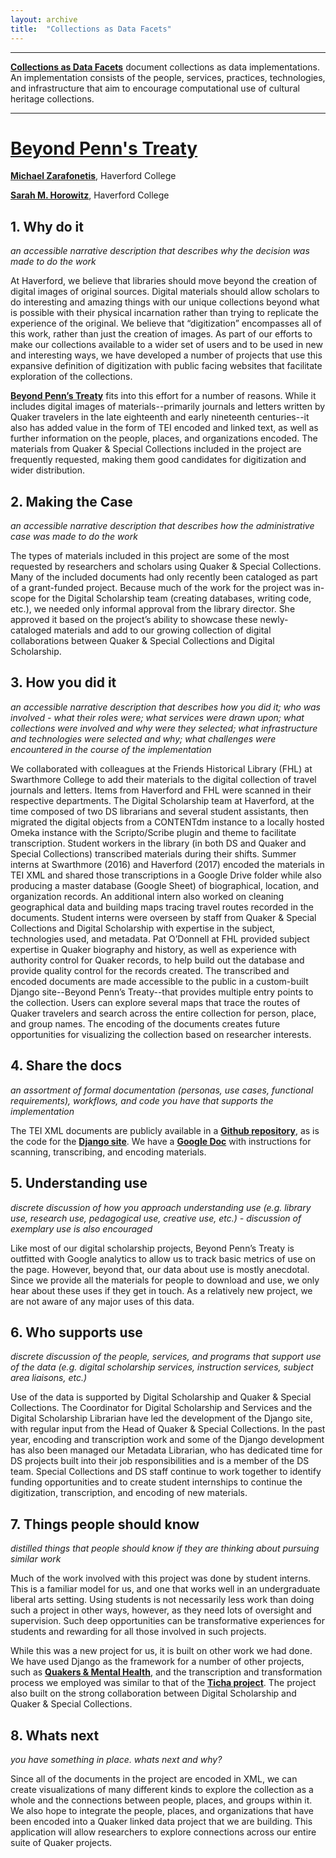 ```yaml
---
layout: archive
title:  "Collections as Data Facets"
---
```

---

[**Collections as Data Facets**](https://collectionsasdata.github.io/facets/) document collections as data implementations. An implementation consists of the people, services, practices, technologies, and infrastructure that aim to encourage computational use of cultural heritage collections. 

---
# [Beyond Penn's Treaty](https://github.com/HCDigitalScholarship/penns_treaty_data)

[**Michael Zarafonetis**](https://www.haverford.edu/users/mzarafon), Haverford College

[**Sarah M. Horowitz**](https://www.haverford.edu/users/shorowitz), Haverford College

## 1. Why do it

 *an accessible narrative description that describes why the decision was made to do the work*
 
At Haverford, we believe that libraries should move beyond the creation of digital images of original sources. Digital materials should allow scholars to do interesting and amazing things with our unique collections beyond what is possible with their physical incarnation rather than trying to replicate the experience of the original. We believe that “digitization” encompasses all of this work, rather than just the creation of images. As part of our efforts to make our collections available to a wider set of users and to be used in new and interesting ways, we have developed a number of projects that use this expansive definition of digitization with public facing websites that facilitate exploration of the collections. 

[**Beyond Penn’s Treaty**](https://github.com/HCDigitalScholarship/penns_treaty_data) fits into this effort for a number of reasons. While it includes digital images of materials--primarily journals and letters written by Quaker travelers in the late eighteenth and early nineteenth centuries--it also has added value in the form of TEI encoded and linked text, as well as further information on the people, places, and organizations encoded. The materials from Quaker & Special Collections included in the project are frequently requested, making them good candidates for digitization and wider distribution. 

## 2. Making the Case 

*an accessible narrative description that describes how the administrative case was made to do the work*

The types of materials included in this project are some of the most requested by researchers and scholars using Quaker & Special Collections. Many of the included documents had only recently been cataloged as part of a grant-funded project. Because much of the work for the project was in-scope for the Digital Scholarship team (creating databases, writing code, etc.), we needed only informal approval from the library director. She approved it based on the project’s ability to showcase these newly-cataloged materials and add to our growing collection of digital collaborations between Quaker & Special Collections and Digital Scholarship. 

## 3. How you did it

*an accessible narrative description that describes how you did it; who was involved - what their roles were; what services were drawn upon; what collections were involved and why were they selected; what infrastructure and technologies were selected and why; what challenges were encountered in the course of the implementation*

We collaborated with colleagues at the Friends Historical Library (FHL) at Swarthmore College to add their materials to the digital collection of travel journals and letters. Items from Haverford and FHL were scanned in their respective departments. The Digital Scholarship team at Haverford, at the time composed of two DS librarians and several student assistants, then migrated the digital objects from a CONTENTdm instance to a locally hosted Omeka instance with the Scripto/Scribe plugin and theme to facilitate transcription. Student workers in the library (in both DS and Quaker and Special Collections) transcribed materials during their shifts. Summer interns at Swarthmore (2016) and Haverford (2017) encoded the materials in TEI XML and shared those transcriptions in a Google Drive folder while also producing a master database (Google Sheet) of biographical, location, and organization records. An additional intern also worked on cleaning geographical data and building maps tracing travel routes recorded in the documents. Student interns were overseen by staff from Quaker & Special Collections and Digital Scholarship with expertise in the subject, technologies used, and metadata. Pat O’Donnell at FHL provided subject expertise in Quaker biography and history, as well as experience with authority control for Quaker records, to help build out the database and provide quality control for the records created. The transcribed and encoded documents are made accessible to the public in a custom-built Django site--Beyond Penn’s Treaty--that provides multiple entry points to the collection. Users can explore several maps that trace the routes of Quaker travelers and search across the entire collection for person, place, and group names. The encoding of the documents creates future opportunities for visualizing the collection based on researcher interests. 

## 4. Share the docs 

*an assortment of formal documentation (personas, use cases, functional requirements), workflows, and code you have that supports the implementation*

The TEI XML documents are publicly available in a [**Github repository**](https://github.com/HCDigitalScholarship/penns_treaty_data), as is the code for the [**Django site**](https://github.com/HCDigitalScholarship/QI/tree/master/QI).
We have a [**Google Doc**](https://docs.google.com/a/haverford.edu/document/d/1AMwzcHuydaaGk6-TaD5fYQCFOgXAirpuGGoDNFf9h0A/edit?usp=sharing) with instructions for scanning, transcribing, and encoding materials. 

## 5. Understanding use 

*discrete discussion of how you approach understanding use (e.g. library use, research use, pedagogical use, creative use, etc.) - discussion of exemplary use is also encouraged*

Like most of our digital scholarship projects, Beyond Penn’s Treaty is outfitted with Google analytics to allow us to track basic metrics of use on the page. However, beyond that, our data about use is mostly anecdotal. Since we provide all the materials for people to download and use, we only hear about these uses if they get in touch. As a relatively new project, we are not aware of any major uses of this data. 
  
## 6. Who supports use

*discrete discussion of the people, services, and programs that support use of the data (e.g. digital scholarship services, instruction services, subject area liaisons, etc.)*

Use of the data is supported by Digital Scholarship and Quaker & Special Collections. The Coordinator for Digital Scholarship and Services and the Digital Scholarship Librarian have led the development of the Django site, with regular input from the Head of Quaker & Special Collections.  In the past year, encoding and transcription work and some of the Django development has also been managed our Metadata Librarian, who has dedicated time for DS projects built into their job responsibilities and is a member of the DS team. Special Collections and DS staff continue to work together to identify funding opportunities and to create student internships to continue the digitization, transcription, and encoding of new materials.

## 7. Things people should know 

*distilled things that people should know if they are thinking about pursuing similar work*

Much of the work involved with this project was done by student interns. This is a familiar model for us, and one that works well in an undergraduate liberal arts setting. Using students is not necessarily less work than doing such a project in other ways, however, as they need lots of oversight and supervision. Such deep opportunities can be transformative experiences for students and rewarding for all those involved in such projects.

While this was a new project for us, it is built on other work we had done. We have used Django as the framework for a number of other projects, such as [**Quakers & Mental Health**](http://qmh.haverford.edu), and the transcription and transformation process we employed was similar to that of the [**Ticha project**](https://ticha.haverford.edu). The project also built on the strong collaboration between Digital Scholarship and Quaker & Special Collections.    

## 8. Whats next

*you have something in place. whats next and why?* 

Since all of the documents in the project are encoded in XML, we can create visualizations of many different kinds to explore the collection as a whole and the connections between people, places, and groups within it. We also hope to integrate the people, places, and organizations that have been encoded into a Quaker linked data project that we are building. This application will allow researchers to explore connections across our entire suite of Quaker projects.
